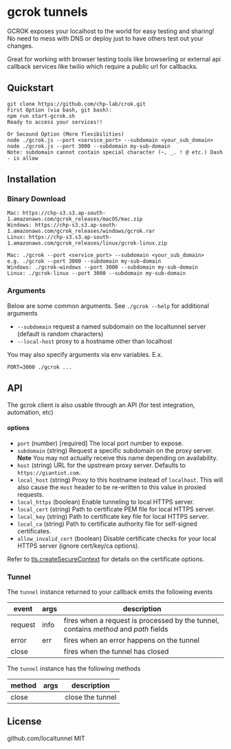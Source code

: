 # gcrok tunnels

GCROK exposes your localhost to the world for easy testing and sharing! No need to mess with DNS or deploy just to have others test out your changes.

Great for working with browser testing tools like browserling or external api callback services like twilio which require a public url for callbacks.

## Quickstart

```
git clone https://github.com/chp-lab/crok.git
First Option (via bash, git bash):
npm run start-gcrok.sh
Ready to access your services!!

Or Secound Option (More flexibilities)
node ./gcrok.js --port <service_port> --subdomain <your_sub_domain>
node ./gcrok.js --port 3000 --subdomain my-sub-domain
Note: subdomain cannot contain special character (~, _. ! @ etc.) Dash - is allow
```

## Installation

### Binary Download

```
Mac: https://chp-s3.s3.ap-south-1.amazonaws.com/gcrok_releases/macOS/mac.zip
Windows: https://chp-s3.s3.ap-south-1.amazonaws.com/gcrok_releases/windows/gcrok.rar
Linux: https://chp-s3.s3.ap-south-1.amazonaws.com/gcrok_releases/linux/gcrok-linux.zip
```

```
Mac: ./gcrok --port <service_port> --subdomain <your_sub_domain>
e.g. ./gcrok --port 3000 --subdomain my-sub-domain
Windows: ./gcrok-windows --port 3000 --subdomain my-sub-domain
Linux: ./gcrok-linux --port 3000 --subdomain my-sub-domain
```

### Arguments

Below are some common arguments. See `./gcrok --help` for additional arguments

- `--subdomain` request a named subdomain on the localtunnel server (default is random characters)
- `--local-host` proxy to a hostname other than localhost

You may also specify arguments via env variables. E.x.

```
PORT=3000 ./gcrok ...
```

## API

The gcrok client is also usable through an API (for test integration, automation, etc)

#### options

- `port` (number) [required] The local port number to expose.
- `subdomain` (string) Request a specific subdomain on the proxy server. **Note** You may not actually receive this name depending on availability.
- `host` (string) URL for the upstream proxy server. Defaults to `https://giantiot.com`.
- `local_host` (string) Proxy to this hostname instead of `localhost`. This will also cause the `Host` header to be re-written to this value in proxied requests.
- `local_https` (boolean) Enable tunneling to local HTTPS server.
- `local_cert` (string) Path to certificate PEM file for local HTTPS server.
- `local_key` (string) Path to certificate key file for local HTTPS server.
- `local_ca` (string) Path to certificate authority file for self-signed certificates.
- `allow_invalid_cert` (boolean) Disable certificate checks for your local HTTPS server (ignore cert/key/ca options).

Refer to [tls.createSecureContext](https://nodejs.org/api/tls.html#tls_tls_createsecurecontext_options) for details on the certificate options.

### Tunnel

The `tunnel` instance returned to your callback emits the following events

| event   | args | description                                                                          |
| ------- | ---- | ------------------------------------------------------------------------------------ |
| request | info | fires when a request is processed by the tunnel, contains _method_ and _path_ fields |
| error   | err  | fires when an error happens on the tunnel                                            |
| close   |      | fires when the tunnel has closed                                                     |

The `tunnel` instance has the following methods

| method | args | description      |
| ------ | ---- | ---------------- |
| close  |      | close the tunnel |

## License
github.com/localtunnel
MIT
